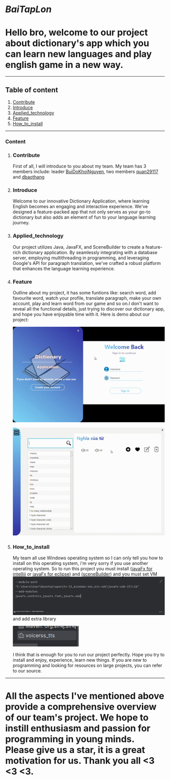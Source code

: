 # *BaiTapLon*
# Hello bro, welcome to our project about dictionary's app which you can learn new languages and play english game in a new way.
***

## Table of content
1. [Contribute](#Contribute)
2. [Introduce](#Introduce)
3. [Applied_technology](#Applied_technology)
4. [Feature](#Feature)
5. [How_to_install](#How_to_install)
***


### Content
1. ### Contribute
    First of all, I will introduce to you about my team. My team has 3 members include: leader [BuiDoKhoiNguyen](https://github.com/BuiDoKhoiNguyen), two members [quan29117](https://github.com/quan29117) and [dbaothang](https://github.com/dbaothang)
2. ### Introduce 
   Welcome to our innovative Dictionary Application, where learning English becomes an engaging and interactive experience. We've designed a feature-packed app that not only serves as your go-to dictionary but also adds an element of fun to your language learning journey.
3. ### Applied_technology
   Our project utilizes Java, JavaFX, and SceneBuilder to create a feature-rich dictionary application. By seamlessly integrating with a database server, employing multithreading in programming, and leveraging Google's API for paragraph translation, we've crafted a robust platform that enhances the language learning experience.

4. ### Feature
   Outline about my project, it has some funtions like: search word, add favourite word, watch your profile, translate paragraph, make your own account, play and learn word from our game and so on.I don't want to reveal all the functional details, just trying to discover our dictionary app, and hope you have enjoyable time with it. Here is demo about our project:

   ![login](./src/main/resources/sources_music_picture/login.gif)

   ![function](./src/main/resources/sources_music_picture/function.gif)
5. ### How_to_install
   My team all use Windows operating system so I can only tell you how to install on this operating system, i'm very sorry if you use another operating system. So to run this project you must install ([javaFx for intelliji](https://www.youtube.com/watch?v=Ope4icw6bVk&list=PLZPZq0r_RZOM-8vJA3NQFZB7JroDcMwev&index=2) or [javaFx for eclipse](https://www.youtube.com/watch?v=_7OM-cMYWbQ&list=PLZPZq0r_RZOM-8vJA3NQFZB7JroDcMwev&index=1)) and ([sceneBuilder](https://www.youtube.com/watch?v=-Obxf6NjnbQ&list=PLZPZq0r_RZOM-8vJA3NQFZB7JroDcMwev&index=5)) and you must set VM ![img.png](./src/main/resources/sources_music_picture/img.png) and add extra library 

   ![img_1.png](./src/main/resources/sources_music_picture/img_1.png)

   I think that is enough for you to run our project perfectly. Hope you try to install and enjoy, experience, learn new things. If you are new to programming and looking for resources on large projects, you can refer to our source.

***
# All the aspects I've mentioned above provide a comprehensive overview of our team's project. We hope to instill enthusiasm and passion for programming in young minds. Please give us a star, it is a great motivation for us. Thank you all <3 <3 <3.
